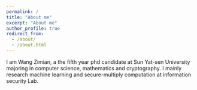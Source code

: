 ```yaml
---
permalink: /
title: "About me"
excerpt: "About me"
author_profile: true
redirect_from:
  - /about/
  - /about.html
---
```


I am Wang Zimian, a the fifth year phd candidate at Sun Yat-sen University majoring in computer science,  mathematics and cryptography. I mainly research machine learning and secure-multiply computation at information security Lab.
